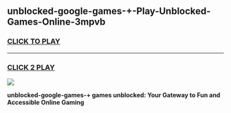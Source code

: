 
## unblocked-google-games-+-Play-Unblocked-Games-Online-3mpvb
<h3>
<a href="https://premium76.site?title=unblocked-google-games-+&ref=25A">CLICK TO PLAY</a></h3>
<hr>

<h3>
<a href="https://premium76.site?title=unblocked-google-games-+&ref=25A">CLICK 2 PLAY</a>
  
</h3>

<a href="https://premium76.site?title=unblocked-google-games-+&ref=25A"><img src="https://clearcache.store/games.png"></a>


**unblocked-google-games-+ games unblocked: Your Gateway to Fun and Accessible Online Gaming**
